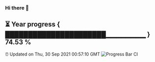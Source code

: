 ### Hi there 👋
⏳ Year progress { ██████████████████████▁▁▁▁▁▁▁▁ } 74.53 %
---
⏰ Updated on Thu, 30 Sep 2021 00:57:10 GMT
![Progress Bar CI](https://github.com/liununu/liununu/workflows/Progress%20Bar%20CI/badge.svg)
